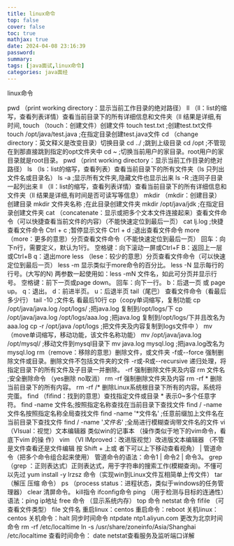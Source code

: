 ```yaml
---
title: linux命令
top: false
cover: false
toc: true
mathjax: true
date: 2024-04-08 23:16:39
password:
summary:
tags: [java面试,linux命令]
categories: java面经
---
```


linux命令

pwd （print working directory：显示当前工作目录的绝对路径）
ll （ll：list的缩写，查看列表详情）查看当前目录下的所有详细信息和文件夹（ll 结果是详细,有时间,
touch （touch：创建文件）创建文件
	touch test.txt ;创建test.txt文件 
	touch /opt/java/test.java ;在指定目录创建test.java文件
cd （change directory：英文释义是改变目录）切换目录
	cd ../ ;跳到上级目录 
	cd /opt ;不管现在到那直接跳到指定的opt文件夹中 
	cd ~ ;切换当前用户的家目录。root用户的家目录就是root目录。 
pwd （print working directory：显示当前工作目录的绝对路径） 
ls （ls：list的缩写，查看列表）查看当前目录下的所有文件夹（ls 只列出文件名或目录名） 
	ls -a ;显示所有文件夹,隐藏文件也显示出来 
	ls -R ;连同子目录一起列出来 
ll （ll：list的缩写，查看列表详情）查看当前目录下的所有详细信息和文件夹（ll 结果是详细,有时间是否可读写等信息） 
mkdir （mkdir：创建目录） 创建目录 
	mkdir 文件夹名称 ;在此目录创建文件夹 
	mkdir /opt/java/jdk ;在指定目录创建文件夹 
cat （concatenate：显示或把多个文本文件连接起来）查看文件命令（可以快捷查看当前文件的内容）（不能快速定位到最后一页） 
	cat lj.log ;快捷查看文件命令 
	Ctrl + c ;暂停显示文件 
	Ctrl + d ;退出查看文件命令
more （more：更多的意思）分页查看文件命令（不能快速定位到最后一页） 
	回车：向下n行，需要定义，默认为1行。 
	空格键：向下滚动一屏或Ctrl+F 
	B：返回上一层或Ctrl+B 
	q：退出more 
less （lese：较少的意思）分页查看文件命令（可以快速定位到最后一页） 
	less -m 显示类似于more命令的百分比。 
	less -N 显示每行的行号。(大写的N) 
	两参数一起使用如：less -mN 文件名，如此可分页并显示行号。 
	空格键：前下一页或page down。 
	回车：向下一行。
	b：后退一页 或 page up。 
	q：退出。 
	d：前进半页。 
	u：后退半页 
tail（尾巴） 查看文件命令（看最后多少行） 
	tail -10 ;文件名 看最后10行
cp（copy单词缩写，复制功能
	cp /opt/java/java.log /opt/logs/ ;把java.log 复制到/opt/logs/下 
	cp /opt/java/java.log /opt/logs/aaa.log ;把java.log 复制到/opt/logs/下并且改名为 aaa.log 
	cp -r /opt/java /opt/logs ;把文件夹及内容复制到logs文件中 ） 
mv（move单词缩写，移动功能，该文件名称功能）
	mv /opt/java/java.log /opt/mysql/ ;移动文件到mysql目录下 
	mv java.log mysql.log ;把java.log改名为mysql.log 
rm（remove：移除的意思）删除文件，或文件夹
	-f或--force 强制删除文件或目录。删除文件不包括文件夹的文件 
	-r或-R或--recursive 递归处理，将指定目录下的所有文件及子目录一并删除。 
	-rf 强制删除文件夹及内容 
rm 文件名 ;安全删除命令 （yes删除 no取消） 
	rm -rf 强制删除文件夹及内容 
	rm -rf * 删除当前目录下的所有内容。 
	rm -rf /* 删除Linux系统根目录下所有的内容。系统将完蛋。
find （fifind：找到的意思）查找指定文件或目录
	\* 表示0~多个任意字符。 
	find -name 文件名;按照指定名称查找在当前目录下查找文件 
	find / -name 文件名按照指定名称全局查找文件 
	find -name '*文件名' ;任意前缀加上文件名在当前目录下查找文件 
	find / -name '*文件名*' ;全局进行模糊查询带文件名的文件 
vi （VIsual：视觉）文本编辑器 类似win的记事本 （操作类似于地下的vim命令，看底下vim 的操 作） 
vim （VI IMproved：改进版视觉）改进版文本编辑器 （不管是文件查看还是文件编辑 按 Shift + 上或 者下可以上下移动查看视角） 
| 管道命令（把多个命令组合起来使用） 
管道命令的语法：命令1 | 命令2 | 命令3。 
grep （grep ：正则表达式）正则表达式，用于字符串的搜索工作(模糊查询)。不懂可以先过
yum install -y lrzsz 命令（实现win到Linux文件互相简单上传文件） 
tar （解压 压缩 命令） 
ps （process status：进程状态，类似于windows的任务管理器）
clear 清屏命令。
kill指令
ifconfig命令
ping （用于检测与目标的连通性）语法：ping ip地址
free 命令 （显示系统内存） 
top 命令
netstat 命令 
fifile （可查看文件类型） 
file 文件名 
重启linux：centos 重启命令：reboot 
关机linux： centos 关机命令：halt 
同步时间命令 ntpdate ntp1.aliyun.com 
更改为北京时间命令 rm -rf /etc/localtime  ln -s /usr/share/zoneinfo/Asia/Shanghai /etc/localtime 
查看时间命令： date
netstat查看服务及监听端口详解